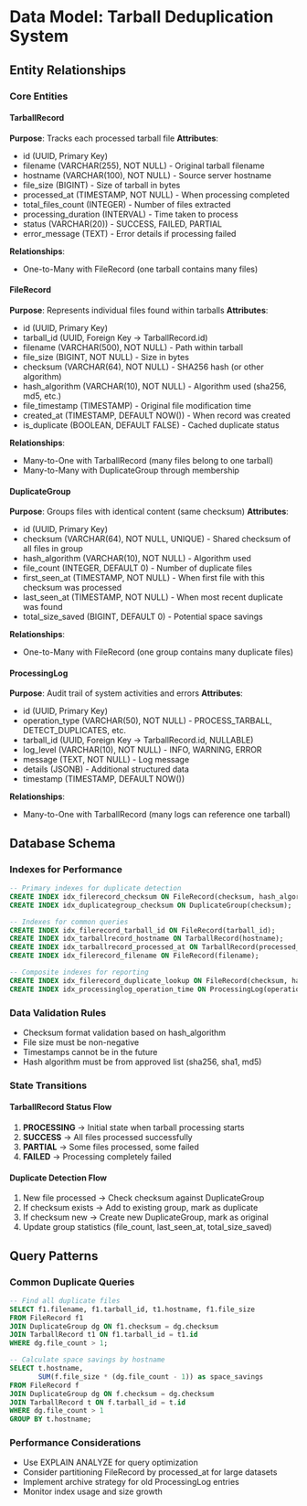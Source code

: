 # Data Model: Tarball Deduplication System

## Entity Relationships

### Core Entities

#### TarballRecord
**Purpose**: Tracks each processed tarball file
**Attributes**:
- id (UUID, Primary Key)
- filename (VARCHAR(255), NOT NULL) - Original tarball filename
- hostname (VARCHAR(100), NOT NULL) - Source server hostname
- file_size (BIGINT) - Size of tarball in bytes
- processed_at (TIMESTAMP, NOT NULL) - When processing completed
- total_files_count (INTEGER) - Number of files extracted
- processing_duration (INTERVAL) - Time taken to process
- status (VARCHAR(20)) - SUCCESS, FAILED, PARTIAL
- error_message (TEXT) - Error details if processing failed

**Relationships**:
- One-to-Many with FileRecord (one tarball contains many files)

#### FileRecord
**Purpose**: Represents individual files found within tarballs
**Attributes**:
- id (UUID, Primary Key)
- tarball_id (UUID, Foreign Key → TarballRecord.id)
- filename (VARCHAR(500), NOT NULL) - Path within tarball
- file_size (BIGINT, NOT NULL) - Size in bytes
- checksum (VARCHAR(64), NOT NULL) - SHA256 hash (or other algorithm)
- hash_algorithm (VARCHAR(10), NOT NULL) - Algorithm used (sha256, md5, etc.)
- file_timestamp (TIMESTAMP) - Original file modification time
- created_at (TIMESTAMP, DEFAULT NOW()) - When record was created
- is_duplicate (BOOLEAN, DEFAULT FALSE) - Cached duplicate status

**Relationships**:
- Many-to-One with TarballRecord (many files belong to one tarball)
- Many-to-Many with DuplicateGroup through membership

#### DuplicateGroup
**Purpose**: Groups files with identical content (same checksum)
**Attributes**:
- id (UUID, Primary Key)
- checksum (VARCHAR(64), NOT NULL, UNIQUE) - Shared checksum of all files in group
- hash_algorithm (VARCHAR(10), NOT NULL) - Algorithm used
- file_count (INTEGER, DEFAULT 0) - Number of duplicate files
- first_seen_at (TIMESTAMP, NOT NULL) - When first file with this checksum was processed
- last_seen_at (TIMESTAMP, NOT NULL) - When most recent duplicate was found
- total_size_saved (BIGINT, DEFAULT 0) - Potential space savings

**Relationships**:
- One-to-Many with FileRecord (one group contains many duplicate files)

#### ProcessingLog
**Purpose**: Audit trail of system activities and errors
**Attributes**:
- id (UUID, Primary Key)
- operation_type (VARCHAR(50), NOT NULL) - PROCESS_TARBALL, DETECT_DUPLICATES, etc.
- tarball_id (UUID, Foreign Key → TarballRecord.id, NULLABLE)
- log_level (VARCHAR(10), NOT NULL) - INFO, WARNING, ERROR
- message (TEXT, NOT NULL) - Log message
- details (JSONB) - Additional structured data
- timestamp (TIMESTAMP, DEFAULT NOW())

**Relationships**:
- Many-to-One with TarballRecord (many logs can reference one tarball)

## Database Schema

### Indexes for Performance
```sql
-- Primary indexes for duplicate detection
CREATE INDEX idx_filerecord_checksum ON FileRecord(checksum, hash_algorithm);
CREATE INDEX idx_duplicategroup_checksum ON DuplicateGroup(checksum);

-- Indexes for common queries
CREATE INDEX idx_filerecord_tarball_id ON FileRecord(tarball_id);
CREATE INDEX idx_tarballrecord_hostname ON TarballRecord(hostname);
CREATE INDEX idx_tarballrecord_processed_at ON TarballRecord(processed_at);
CREATE INDEX idx_filerecord_filename ON FileRecord(filename);

-- Composite indexes for reporting
CREATE INDEX idx_filerecord_duplicate_lookup ON FileRecord(checksum, hash_algorithm, tarball_id);
CREATE INDEX idx_processinglog_operation_time ON ProcessingLog(operation_type, timestamp);
```

### Data Validation Rules
- Checksum format validation based on hash_algorithm
- File size must be non-negative
- Timestamps cannot be in the future
- Hash algorithm must be from approved list (sha256, sha1, md5)

### State Transitions

#### TarballRecord Status Flow
1. **PROCESSING** → Initial state when tarball processing starts
2. **SUCCESS** → All files processed successfully
3. **PARTIAL** → Some files processed, some failed
4. **FAILED** → Processing completely failed

#### Duplicate Detection Flow
1. New file processed → Check checksum against DuplicateGroup
2. If checksum exists → Add to existing group, mark as duplicate
3. If checksum new → Create new DuplicateGroup, mark as original
4. Update group statistics (file_count, last_seen_at, total_size_saved)

## Query Patterns

### Common Duplicate Queries
```sql
-- Find all duplicate files
SELECT f1.filename, f1.tarball_id, t1.hostname, f1.file_size
FROM FileRecord f1
JOIN DuplicateGroup dg ON f1.checksum = dg.checksum
JOIN TarballRecord t1 ON f1.tarball_id = t1.id
WHERE dg.file_count > 1;

-- Calculate space savings by hostname
SELECT t.hostname, 
       SUM(f.file_size * (dg.file_count - 1)) as space_savings
FROM FileRecord f
JOIN DuplicateGroup dg ON f.checksum = dg.checksum
JOIN TarballRecord t ON f.tarball_id = t.id
WHERE dg.file_count > 1
GROUP BY t.hostname;
```

### Performance Considerations
- Use EXPLAIN ANALYZE for query optimization
- Consider partitioning FileRecord by processed_at for large datasets
- Implement archive strategy for old ProcessingLog entries
- Monitor index usage and size growth